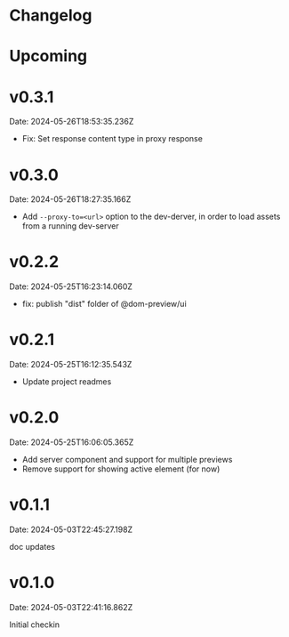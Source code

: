 # Changelog

# Upcoming

# v0.3.1

Date: 2024-05-26T18:53:35.236Z

- Fix: Set response content type in proxy response

# v0.3.0

Date: 2024-05-26T18:27:35.166Z

- Add `--proxy-to=<url>` option to the dev-derver, in order to load assets from a running dev-server

# v0.2.2

Date: 2024-05-25T16:23:14.060Z

- fix: publish "dist" folder of @dom-preview/ui

# v0.2.1

Date: 2024-05-25T16:12:35.543Z

- Update project readmes

# v0.2.0

Date: 2024-05-25T16:06:05.365Z

- Add server component and support for multiple previews
- Remove support for showing active element (for now)

# v0.1.1

Date: 2024-05-03T22:45:27.198Z

doc updates

# v0.1.0

Date: 2024-05-03T22:41:16.862Z

Initial checkin
